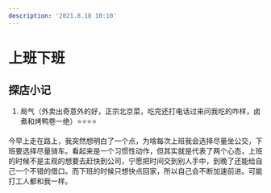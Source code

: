 ```yaml
---
description: '2021.8.18 10:10'
---
```


# 上班下班

## 探店小记

1. 局气（外卖出奇意外的好，正宗北京菜，吃完还打电话过来问我吃的咋样，卤煮和烤鸭卷一绝）⭐⭐⭐⭐

今早上走在路上，我突然想明白了一个点，为啥每次上班我会选择尽量坐公交，下班要选择尽量骑车。看起来是一个习惯性动作，但其实就是代表了两个心态，上班的时候不是主观的想要去赶快到公司，宁愿把时间交到别人手中，到晚了还能给自己一个不错的借口。而下班的时候只想快点回家，所以自己会不断加速前进。可能打工人都和我一样。



